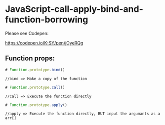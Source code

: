 # JavaScript-call-apply-bind-and-function-borrowing

Please see Codepen:

https://codepen.io/K-SY/pen/jOyeRQg


## Function props:

```javascript
# Function.prototype.bind()
```

```//bind => Make a copy of the function```

```javascript
# Function.prototype.call()
```

```//call => Execute the function directly```

```javascript
# Function.prototype.apply()
```

```//apply => Execute the function directly, BUT input the argumants as a arr[]```

